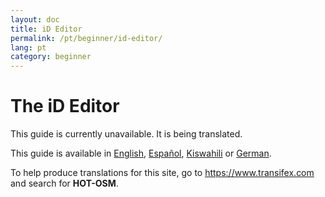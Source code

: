 ```yaml
---
layout: doc
title: iD Editor
permalink: /pt/beginner/id-editor/
lang: pt
category: beginner
---
```


The iD Editor
=============

This guide is currently unavailable. It is being translated.

This guide is available in [English](/en/beginner/id-editor/), [Español](/es/beginner/id-editor/), [Kiswahili](/sw/beginner/id-editor/) or [German](/de/beginner/id-editor/).  


To help produce translations for this site, go to <https://www.transifex.com> and search for **HOT-OSM**.
